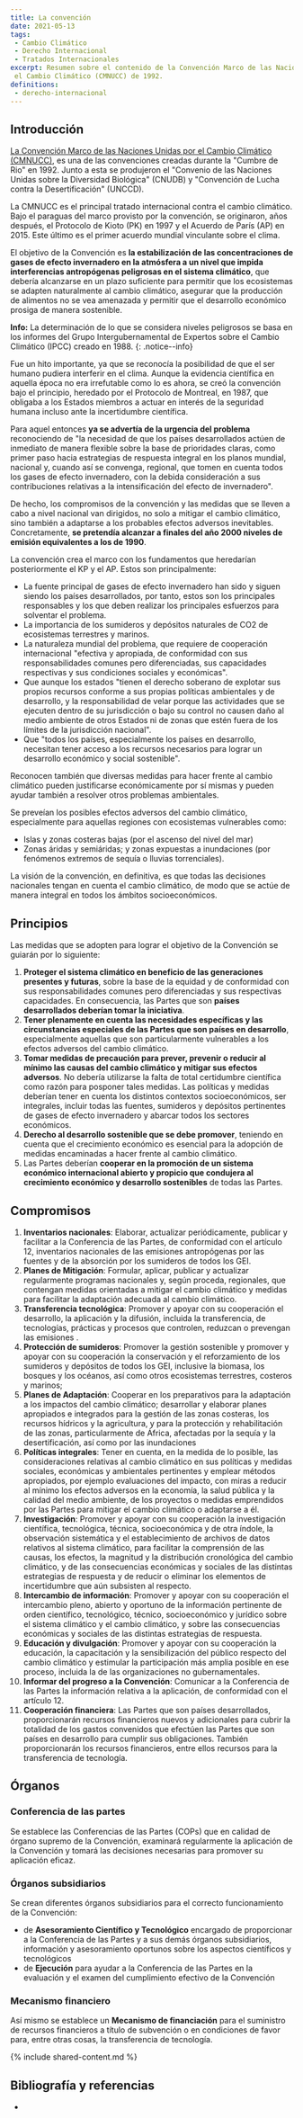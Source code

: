 ```yaml
---
title: La convención
date: 2021-05-13
tags:
 - Cambio Climático
 - Derecho Internacional
 - Tratados Internacionales
excerpt: Resumen sobre el contenido de la Convención Marco de las Naciones Unidas por
 el Cambio Climático (CMNUCC) de 1992.
definitions:
 - derecho-internacional
---
```


## Introducción

[La Convención Marco de las Naciones Unidas por el Cambio Climático (CMNUCC)][1], es una de las convenciones creadas durante la "Cumbre de Rio" en 1992. Junto a esta se produjeron el "Convenio de las Naciones Unidas sobre la Diversidad Biológica" (CNUDB) y "Convención de Lucha contra la Desertificación" (UNCCD).

La CMNUCC es el principal tratado internacional contra el cambio climático. Bajo el paraguas del marco provisto por la convención, se originaron, años después, el Protocolo de Kioto (PK) en 1997 y el Acuerdo de París (AP) en 2015. Este último es el primer acuerdo mundial vinculante sobre el clima.

El objetivo de la Convención es **la estabilización de las concentraciones de gases de efecto invernadero en la atmósfera a un nivel que impida interferencias antropógenas peligrosas en el sistema climático**, que debería alcanzarse en un plazo suficiente para permitir que los ecosistemas se adapten naturalmente al cambio climático, asegurar que la producción de alimentos no se vea amenazada y permitir que el desarrollo económico prosiga de manera sostenible.

**Info:** La determinación de lo que se considera niveles peligrosos se basa en los informes del Grupo Intergubernamental de Expertos sobre el Cambio Climático (IPCC) creado en 1988.
{: .notice--info}

Fue un hito importante, ya que se reconocía la posibilidad de que el ser humano pudiera interferir en el clima. Aunque la evidencia científica en aquella época no era irrefutable como lo es ahora, se creó la convención bajo el principio, heredado por el Protocolo de Montreal, en 1987, que obligaba a los Estados miembros a actuar en interés de la seguridad humana incluso ante la incertidumbre científica.

Para aquel entonces **ya se advertía de la urgencia del problema** reconociendo de "la necesidad de que los países desarrollados actúen de inmediato de manera flexible sobre la base de prioridades claras, como primer paso hacia estrategias de respuesta integral en los planos mundial, nacional y, cuando así se convenga, regional, que tomen en cuenta todos los gases de efecto invernadero, con la debida consideración a sus contribuciones relativas a la intensificación del efecto de invernadero".

De hecho, los compromisos de la convención y las medidas que se lleven a cabo a nivel nacional van dirigidos, no solo a mitigar el cambio climático, sino también a adaptarse a los probables efectos adversos inevitables. Concretamente, **se pretendía alcanzar a finales del año 2000 niveles de emisión equivalentes a los de 1990**.

La convención crea el marco con los fundamentos que heredarían posteriormente el KP y el AP. Estos son principalmente:

- La fuente principal de gases de efecto invernadero han sido y siguen siendo los países desarrollados, por tanto, estos son los principales responsables y los que deben realizar los principales esfuerzos para solventar el problema.
- La importancia de los sumideros y depósitos naturales de CO2 de ecosistemas terrestres y marinos.
- La naturaleza mundial del problema, que requiere de cooperación internacional "efectiva y apropiada, de conformidad con sus responsabilidades comunes pero diferenciadas, sus capacidades respectivas y sus condiciones sociales y económicas".
- Que aunque los estados "tienen el derecho soberano de explotar sus propios recursos conforme a sus propias políticas ambientales y de desarrollo, y la responsabilidad de velar porque las actividades que se ejecuten dentro de su jurisdicción o bajo su control no causen daño al medio ambiente de otros Estados ni de zonas que estén fuera de los límites de la jurisdicción nacional".
- Que "todos los países, especialmente los países en desarrollo, necesitan tener acceso a los recursos necesarios para lograr un desarrollo económico y social sostenible".

Reconocen también que diversas medidas para hacer frente al cambio climático pueden justificarse económicamente por sí mismas y pueden ayudar también a resolver otros problemas ambientales.

Se preveían los posibles efectos adversos del cambio climático, especialmente para aquellas regiones con ecosistemas vulnerables como:

- Islas y zonas costeras bajas (por el ascenso del nivel del mar)
- Zonas áridas y semiáridas; y zonas expuestas a inundaciones (por fenómenos extremos de sequía o lluvias torrenciales).

La visión de la convención, en definitiva, es que todas las decisiones nacionales tengan en cuenta el cambio climático, de modo que se actúe de manera integral en todos los ámbitos socioeconómicos.

## Principios

Las medidas que se adopten para lograr el objetivo de la Convención se guiarán por lo siguiente:

1. **Proteger el sistema climático en beneficio de las generaciones presentes y futuras**, sobre la base de la equidad y de conformidad con sus responsabilidades comunes pero diferenciadas y sus respectivas capacidades. En consecuencia, las Partes que son **países desarrollados deberían tomar la iniciativa**.
2. **Tener plenamente en cuenta las necesidades específicas y las circunstancias especiales de las Partes que son países en desarrollo**, especialmente aquellas que son particularmente vulnerables a los efectos adversos del cambio climático.
3. **Tomar medidas de precaución para prever, prevenir o reducir al mínimo las causas del cambio climático y mitigar sus efectos adversos**. No debería utilizarse la falta de total certidumbre científica como razón para posponer tales medidas. Las políticas y medidas deberían tener en cuenta los distintos contextos socioeconómicos, ser integrales, incluir todas las fuentes, sumideros y depósitos pertinentes de gases de efecto invernadero y abarcar todos los sectores económicos. 
4. **Derecho al desarrollo sostenible que se debe promover**, teniendo en cuenta que el crecimiento económico es esencial para la adopción de medidas encaminadas a hacer frente al cambio climático.
5. Las Partes deberían **cooperar en la promoción de un sistema económico internacional abierto y propicio que condujera al crecimiento económico y desarrollo sostenibles** de todas las Partes.

## Compromisos

1. **Inventarios nacionales**: Elaborar, actualizar periódicamente, publicar y facilitar a la Conferencia de las Partes, de conformidad con el artículo 12, inventarios nacionales de las emisiones antropógenas por las fuentes y de la absorción por los sumideros de todos los GEI.
2. **Planes de Mitigación**: Formular, aplicar, publicar y actualizar regularmente programas nacionales y, según proceda, regionales, que contengan medidas orientadas a mitigar el cambio climático y medidas para facilitar la adaptación adecuada al cambio climático.
3. **Transferencia tecnológica**: Promover y apoyar con su cooperación el desarrollo, la aplicación y la difusión, incluida la transferencia, de tecnologías, prácticas y procesos que controlen, reduzcan o prevengan las emisiones .
4. **Protección de sumideros**: Promover la gestión sostenible y promover y apoyar con su cooperación la conservación y el reforzamiento de los sumideros y depósitos de todos los GEI, inclusive la biomasa, los bosques y los océanos, así como otros ecosistemas terrestres, costeros y marinos;
5. **Planes de Adaptación**: Cooperar en los preparativos para la adaptación a los impactos del cambio climático; desarrollar y elaborar planes apropiados e integrados para la gestión de las zonas costeras, los recursos hídricos y la agricultura, y para la protección y rehabilitación de las zonas, particularmente de África, afectadas por la sequía y la desertificación, así como por las inundaciones
6. **Políticas integrales**: Tener en cuenta, en la medida de lo posible, las consideraciones relativas al cambio climático en sus políticas y medidas sociales, económicas y ambientales pertinentes y emplear métodos apropiados, por ejemplo evaluaciones del impacto, con miras a reducir al mínimo los efectos adversos en la economía, la salud pública y la calidad del medio ambiente, de los proyectos o medidas emprendidos por las Partes para mitigar el cambio climático o adaptarse a él.
7. **Investigación**: Promover y apoyar con su cooperación la investigación científica, tecnológica, técnica, socioeconómica y de otra índole, la observación sistemática y el establecimiento de archivos de datos relativos al sistema climático, para facilitar la comprensión de las causas, los efectos, la magnitud y la distribución cronológica del cambio climático, y de las consecuencias económicas y sociales de las distintas estrategias de respuesta y de reducir o eliminar los elementos de incertidumbre que aún subsisten al respecto.
8. **Intercambio de información**: Promover y apoyar con su cooperación el intercambio pleno, abierto y oportuno de la información pertinente de orden científico, tecnológico, técnico, socioeconómico y jurídico sobre el sistema climático y el cambio climático, y sobre las consecuencias económicas y sociales de las distintas estrategias de respuesta.
9. **Educación y divulgación**: Promover y apoyar con su cooperación la educación, la capacitación y la sensibilización del público respecto del cambio climático y estimular la participación más amplia posible en ese proceso, incluida la de las organizaciones no gubernamentales.
10. **Informar del progreso a la Convención**: Comunicar a la Conferencia de las Partes la información relativa a la aplicación, de conformidad con el artículo 12.
11. **Cooperación financiera**: Las Partes que son países desarrollados, proporcionarán recursos financieros nuevos y adicionales para cubrir la totalidad de los gastos convenidos que efectúen las Partes que son países en desarrollo para cumplir sus obligaciones. También proporcionarán los recursos financieros, entre ellos recursos para la transferencia de tecnología.

## Órganos

### Conferencia de las partes

Se establece las Conferencias de las Partes (COPs) que en calidad de órgano supremo de la Convención, examinará regularmente la aplicación de la Convención y tomará las decisiones necesarias para promover su aplicación eficaz. 

### Órganos subsidiarios 

Se crean diferentes órganos subsidiarios para el correcto funcionamiento de la Convención:

- de **Asesoramiento Científico y Tecnológico** encargado de proporcionar a la Conferencia de las Partes y a sus demás órganos subsidiarios, información y asesoramiento oportunos sobre los aspectos científicos y tecnológicos 
- de **Ejecución** para ayudar a la Conferencia de las Partes en la evaluación y el examen del cumplimiento efectivo de la Convención

### Mecanismo financiero

Así mismo se establece un **Mecanismo de financiación** para el suministro de recursos financieros a título de subvención o en condiciones de favor para, entre otras cosas, la transferencia de tecnología.

{% include shared-content.md %}

## Bibliografía y referencias

- [1]: https://unfccc.int/sites/default/files/convention_text_with_annexes_spanish_for_posting.pdf "CMNUCC ed consolidada 1992"

